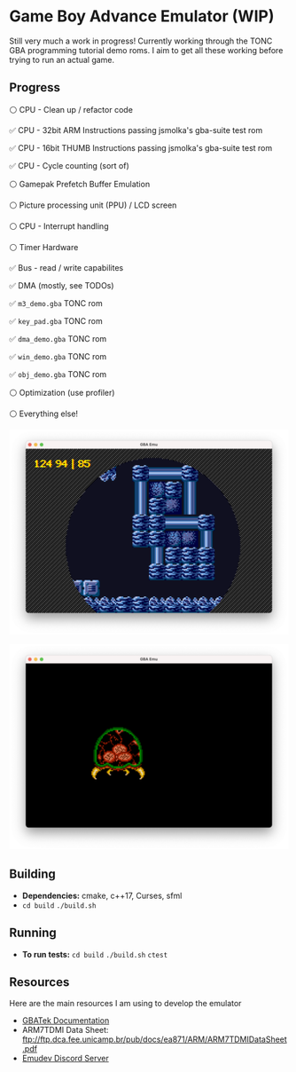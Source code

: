 # Game Boy Advance Emulator (WIP)
Still very much a work in progress! Currently working through the TONC GBA programming tutorial demo roms. I aim to get all these working before trying to run an actual game.


## Progress
:white_circle:  CPU - Clean up / refactor code

:white_check_mark: CPU - 32bit ARM Instructions passing jsmolka's gba-suite test rom

:white_check_mark:  CPU - 16bit THUMB Instructions passing jsmolka's gba-suite test rom

:white_check_mark:  CPU - Cycle counting (sort of)

:white_circle: Gamepak Prefetch Buffer Emulation

:white_circle: Picture processing unit (PPU) / LCD screen

:white_circle: CPU - Interrupt handling

:white_circle: Timer Hardware

:white_check_mark: Bus - read / write capabilites

:white_check_mark: DMA (mostly, see TODOs)

:white_check_mark: `m3_demo.gba` TONC rom

:white_check_mark: `key_pad.gba` TONC rom

:white_check_mark: `dma_demo.gba` TONC rom

:white_check_mark: `win_demo.gba` TONC rom

:white_check_mark: `obj_demo.gba` TONC rom

:white_circle: Optimization (use profiler)

:white_circle: Everything else!


![Alt text](media/dma_demo.png?raw=true "Running TONC's dma demo")

![Alt text](media/obj_demo.png?raw=true "Running TONC's obj demo")

## Building 
* **Dependencies:** cmake, c++17, Curses, sfml
* `cd build` `./build.sh`

## Running
* **To run tests:** `cd build` `./build.sh` `ctest`


## Resources

Here are the main resources I am using to develop the emulator

* [GBATek Documentation](https://problemkaputt.de/gbatek.htm#armcpureference)
* ARM7TDMI Data Sheet: ftp://ftp.dca.fee.unicamp.br/pub/docs/ea871/ARM/ARM7TDMIDataSheet.pdf
* [Emudev Discord Server](https://discord.gg/xxkAe5xm)

